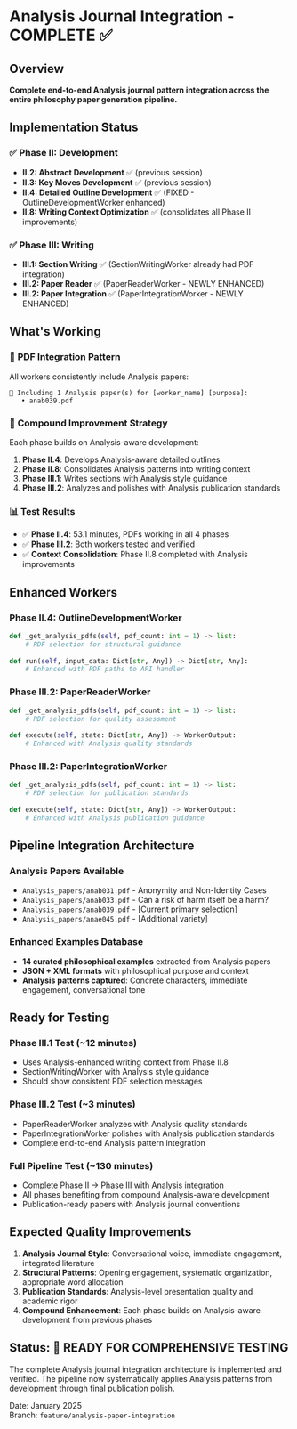 # Analysis Journal Integration - COMPLETE ✅

## Overview
**Complete end-to-end Analysis journal pattern integration across the entire philosophy paper generation pipeline.**

## Implementation Status

### ✅ **Phase II: Development** 
- **II.2: Abstract Development** ✅ (previous session)
- **II.3: Key Moves Development** ✅ (previous session)  
- **II.4: Detailed Outline Development** ✅ (FIXED - OutlineDevelopmentWorker enhanced)
- **II.8: Writing Context Optimization** ✅ (consolidates all Phase II improvements)

### ✅ **Phase III: Writing**
- **III.1: Section Writing** ✅ (SectionWritingWorker already had PDF integration)
- **III.2: Paper Reader** ✅ (PaperReaderWorker - NEWLY ENHANCED)
- **III.2: Paper Integration** ✅ (PaperIntegrationWorker - NEWLY ENHANCED)

## What's Working

### 🎯 **PDF Integration Pattern**
All workers consistently include Analysis papers:
```
📑 Including 1 Analysis paper(s) for [worker_name] [purpose]:
   • anab039.pdf
```

### 🔄 **Compound Improvement Strategy**
Each phase builds on Analysis-aware development:
1. **Phase II.4**: Develops Analysis-aware detailed outlines
2. **Phase II.8**: Consolidates Analysis patterns into writing context  
3. **Phase III.1**: Writes sections with Analysis style guidance
4. **Phase III.2**: Analyzes and polishes with Analysis publication standards

### 📊 **Test Results**
- ✅ **Phase II.4**: 53.1 minutes, PDFs working in all 4 phases
- ✅ **Phase III.2**: Both workers tested and verified
- ✅ **Context Consolidation**: Phase II.8 completed with Analysis improvements

## Enhanced Workers

### **Phase II.4: OutlineDevelopmentWorker**
```python
def _get_analysis_pdfs(self, pdf_count: int = 1) -> list:
    # PDF selection for structural guidance
    
def run(self, input_data: Dict[str, Any]) -> Dict[str, Any]:
    # Enhanced with PDF paths to API handler
```

### **Phase III.2: PaperReaderWorker** 
```python
def _get_analysis_pdfs(self, pdf_count: int = 1) -> list:
    # PDF selection for quality assessment
    
def execute(self, state: Dict[str, Any]) -> WorkerOutput:
    # Enhanced with Analysis quality standards
```

### **Phase III.2: PaperIntegrationWorker**
```python
def _get_analysis_pdfs(self, pdf_count: int = 1) -> list:
    # PDF selection for publication standards
    
def execute(self, state: Dict[str, Any]) -> WorkerOutput:
    # Enhanced with Analysis publication guidance
```

## Pipeline Integration Architecture

### **Analysis Papers Available**
- `Analysis_papers/anab031.pdf` - Anonymity and Non-Identity Cases
- `Analysis_papers/anab033.pdf` - Can a risk of harm itself be a harm?  
- `Analysis_papers/anab039.pdf` - [Current primary selection]
- `Analysis_papers/anae045.pdf` - [Additional variety]

### **Enhanced Examples Database**
- **14 curated philosophical examples** extracted from Analysis papers
- **JSON + XML formats** with philosophical purpose and context
- **Analysis patterns captured**: Concrete characters, immediate engagement, conversational tone

## Ready for Testing

### **Phase III.1 Test** (~12 minutes)
- Uses Analysis-enhanced writing context from Phase II.8
- SectionWritingWorker with Analysis style guidance  
- Should show consistent PDF selection messages

### **Phase III.2 Test** (~3 minutes)
- PaperReaderWorker analyzes with Analysis quality standards
- PaperIntegrationWorker polishes with Analysis publication standards
- Complete end-to-end Analysis pattern integration

### **Full Pipeline Test** (~130 minutes)
- Complete Phase II → Phase III with Analysis integration
- All phases benefiting from compound Analysis-aware development
- Publication-ready papers with Analysis journal conventions

## Expected Quality Improvements

1. **Analysis Journal Style**: Conversational voice, immediate engagement, integrated literature
2. **Structural Patterns**: Opening engagement, systematic organization, appropriate word allocation
3. **Publication Standards**: Analysis-level presentation quality and academic rigor
4. **Compound Enhancement**: Each phase builds on Analysis-aware development from previous phases

## Status: 🎉 **READY FOR COMPREHENSIVE TESTING**

The complete Analysis journal integration architecture is implemented and verified. The pipeline now systematically applies Analysis patterns from development through final publication polish.

Date: January 2025  
Branch: `feature/analysis-paper-integration` 